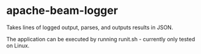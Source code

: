 # apache-beam-logger
Takes lines of logged output, parses, and outputs results in JSON.

The application can be executed by running runit.sh - currently only tested on Linux.

